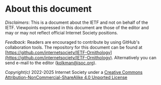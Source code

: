 # About this document


*Disclaimers*: This is a document about the IETF and not on behalf of the IETF. Viewpoints expressed in this document are those of the editor and may or may not reflect official Internet Society positions.  

*Feedback*: Readers are encouraged to contribute by using GitHub's collaboration tools. The repository for this document can be found at
[https://github.com/internetsociety/IETF-Ornithology](https://github.com/internetsociety/IETF-Ornithology). 
     Alternatively you can send e-mail to the editor (kolkman@isoc.org). 

*Copyright(c)* 2022-2025 Internet Society under a [Creative Commons Attribution-NonCommercial-ShareAlike 4.0 Unported License](https://creativecommons.org/licenses/by-nc-sa/4.0/deed.en)<br/>
